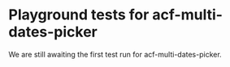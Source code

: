# Playground tests for acf-multi-dates-picker
We are still awaiting the first test run for acf-multi-dates-picker.

